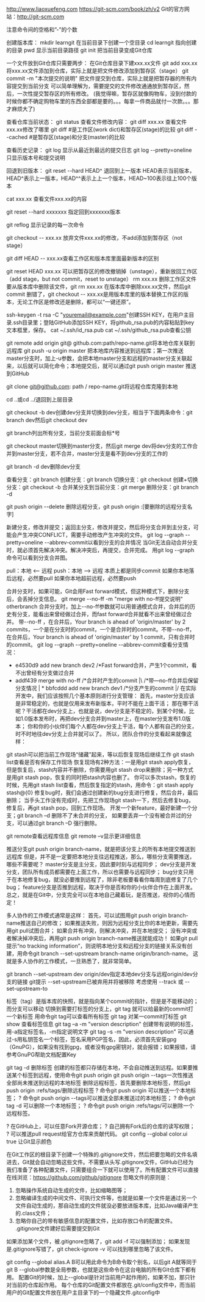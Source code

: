http://www.liaoxuefeng.com
https://git-scm.com/book/zh/v2
Git的官方网站：http://git-scm.com

注意命令间的空格和”-”的个数 

创建版本库：
mkdir learngit 在当前目录下创建一个空目录
cd learngit 指向创建的目录
pwd 显示当前目录路径
git init 把当前目录变成Git仓库

一个文件放到Git仓库只需要两步：
在Git仓库目录下建xxx.xx文件
git add xxx.xx 将xxx.xx文件添加到仓库，实际上就是把文件修改添加到暂存区（stage）
git commit -m "本次提交的说明" 把文件提交到仓库，实际上就是把暂存器的所有内容提交到当前分支
可以简单理解为，需要提交的文件修改通通放到暂存区，然后，一次性提交暂存区的所有修改。
(我觉得嘛，暂存区就像购物车，没到付款的时候你都不确定购物车里的东西全部都是要的。。。每拿一件商品就付一次款。。。那才麻烦大了)

查看仓库当前状态：
git status
查看文件修改内容：
git diff xxx.xx 查看文件xxx.xx修改了哪里
git diff    #是工作区(work dict)和暂存区(stage)的比较
git diff --cached    #是暂存区(stage)和分支(master)的比较

查看历史记录：
git log 显示从最近到最远的提交日志
git log --pretty=oneline 只显示版本号和提交说明

回退到旧版本：
git reset --hard HEAD^ 退回到上一版本
HEAD表示当前版本，HEAD^表示上一版本，HEAD^^表示上上一个版本，HEAD~100表示往上100个版本

cat xxx.xx 查看文件xxx.xx的内容

git reset --hard xxxxxxx 指定回到xxxxxxx版本

git reflog 显示记录的每一次命令

git checkout -- xxx.xx 放弃文件xxx.xx的修改，不add添加到暂存区（not stage）

git diff HEAD -- xxx.xx查看工作区和版本库里面最新版本的区别

git reset HEAD xxx.xx 可以把暂存区的修改撤销掉（unstage），重新放回工作区（add stage，but not commit，reset to unstage）
rm xxx.xx 删除工作区文件
要从版本库中删除该文件，git rm xxx.xx 在版本库中删除xxx.xx文件，然后git commit
删错了，git checkout -- xxx.xx是用版本库里的版本替换工作区的版本，无论工作区是修改还是删除，都可以“一键还原”。

ssh-keygen -t rsa -C "youremail@example.com"创建SSH KEY，在用户主目录.ssh目录里；登陆GitHub添加SSH KEY，将github_rsa.pub的内容粘贴到key文本框里，保存。
cat ~/.ssh/id_rsa.pub   cat ~/.ssh/github_rsa.pub查看公钥

git remote add origin git@ github.com:path/repo-name.git将本地仓库关联到远程库
git push -u origin master 把本地库内容推送到远程库；第一次推送master分支时，加上-u参数，会把本地master分支和远程的master分支关联起来，以后就可以简化命令；本地提交后，就可以通过git push origin master 推送到GitHub

git clone git@github.com: path / repo-name.git将远程仓库克隆到本地

cd ..或cd ../退回到上层目录

git checkout -b dev创建dev分支并切换到dev分支，相当于下面两条命令：git branch dev然后git checkout dev

git branch列出所有分支，当前分支前面会标*号

git checkout master切换到master分支，然后git merge dev将dev分支的工作合并到master分支，若不合并，master分支是看不到dev分支的工作的

git branch -d dev删除dev分支

查看分支：git branch
创建分支：git branch <name>
切换分支：git checkout <name>
创建+切换分支：git checkout -b <name>
合并某分支到当前分支：git merge <name>
删除分支：git branch -d <name>

git push origin --delete <branchName>删除远程分支，git push origin :[要删除的远程分支名字]

新建分支，修改并提交；返回主分支，修改并提交，然后将分支合并到主分支，可能会产生冲突CONFLICT，需要手动修改产生冲突的文件。
git log --graph --pretty=oneline --abbrev-commit以看到分支的合并情况
当Git无法自动合并分支时，就必须首先解决冲突。解决冲突后，再提交，合并完成。
用git log --graph命令可以看到分支合并图。

pull：本地 <-- 远程
push：本地 --> 远程
本质上都是同步commit
如果你本地落后远程，必然要pull
如果你本地超前远程，必然要push

合并分支时，如果可能，Git会用Fast forward模式，但这种模式下，删除分支后，会丢掉分支信息。
git merge --no-ff -m "merge with no-ff提交说明" otherbranch 合并分支时，加上--no-ff参数就可以用普通模式合并，合并后的历史有分支，能看出来曾经做过合并，而fast forward合并就看不出来曾经做过合并。
带--no-ff ，在合并后，Your branch is ahead of 'origin/master' by 2 commits，一个是在分支时的commit，一个是合并时的commit。不带--no-ff，在合并后，Your branch is ahead of 'origin/master' by 1 commit，只有合并时的commit。
git log --graph --pretty=oneline --abbrev-commit查看分支情况：
* e4530d9 add new branch dev2   /*Fast forward合并，产生1个commit，看不出曾经有分支做过合并
*   addf439 merge with no-ff                    /*合并时产生的commit
|\											 /*带—no-ff合并后保留分支情况
| * bbfcddd add new branch dev1                  /*分支产生的commit
|/
在实际开发中，我们应该按照几个基本原则进行分支管理：
首先，master分支应该是非常稳定的，也就是仅用来发布新版本，平时不能在上面干活；
那在哪干活呢？干活都在dev分支上，也就是说，dev分支是不稳定的，到某个时候，比如1.0版本发布时，再把dev分支合并到master上，在master分支发布1.0版本；
你和你的小伙伴们每个人都在dev分支上干活，每个人都有自己的分支，时不时地往dev分支上合并就可以了。
所以，团队合作的分支看起来就像这样：
 

git stash可以把当前工作现场“储藏”起来，等以后恢复现场后继续工作
git stash list查看是否有保存工作现场
恢复现场有2种方法：一是用git stash apply恢复，但是恢复后，stash内容并不删除，你需要用git stash drop来删除；另一种方式是用git stash pop，恢复的同时把stash内容也删了。
你可以多次stash，恢复的时候，先用git stash list查看，然后恢复指定的stash，用命令：git stash apply stash@{0}
修复bug时，我们会通过创建新的bug分支进行修复，然后合并，最后删除；
当手头工作没有完成时，先把工作现场git stash一下，然后去修复bug，修复后，再git stash pop，回到工作现场。
开发一个新feature，最好新建一个分支；git branch –d <name>删除不了未合并的分支，
如果要丢弃一个没有被合并过的分支，可以通过git branch –D <name>强行删除。

git remote查看远程库信息
git remote –v显示更详细信息

推送分支git push origin branch-name，就是把该分支上的所有本地提交推送到远程库
但是，并不是一定要把本地分支往远程推送，那么，哪些分支需要推送，哪些不需要呢？
master分支是主分支，因此要时刻与远程同步；
dev分支是开发分支，团队所有成员都需要在上面工作，所以也需要与远程同步；
bug分支只用于在本地修复bug，就没必要推到远程了，除非老板要看看你每周到底修复了几个bug；
feature分支是否推到远程，取决于你是否和你的小伙伴合作在上面开发。
总之，就是在Git中，分支完全可以在本地自己藏着玩，是否推送，视你的心情而定！

多人协作的工作模式通常是这样：
首先，可以试图用git push origin branch-name推送自己的修改；
如果推送失败，则因为远程分支比你的本地更新，需要先用git pull试图合并；
如果合并有冲突，则解决冲突，并在本地提交；
没有冲突或者解决掉冲突后，再用git push origin branch-name推送就能成功！
如果git pull提示“no tracking information”，则说明本地分支和远程分支的链接关系没有创建，用命令git branch --set-upstream branch-name origin/branch-name。
这就是多人协作的工作模式，一旦熟悉了，就非常简单。

git branch --set-upstream dev origin/dev指定本地dev分支与远程origin/dev分支的链接
git提示 --set-upstream已被弃用并将被移除
考虑使用 --track 或 --set-upstream-to

标签（tag）是版本库的快照，就是指向某个commit的指针，但是是不能移动的；而分支可以移动
切换到需要打标签的分支上，git tag <name>就可以给最新的commit打一个新标签
用命令git tag可以查看所有标签
git tag <tag-name> <commit id>对某一commit打标签
git show <tagname>查看标签信息
git tag –a <tagname> -m "version description" <commit id>创建带有说明的标签，用-a指定标签名，-m指定说明文字
git tag –s <tagname> -m "version description" <commit id>可以通过-s用私钥签名一个标签，签名采用PGP签名，因此，必须首先安装gpg（GnuPG），如果没有找到gpg，或者没有gpg密钥对，就会报错；如果报错，请参考GnuPG帮助文档配置Key

git tag -d <tagname>删除标签
创建的标签都只存储在本地，不会自动推送到远程。如果要推送某个标签到远程，使用命令git push origin <tagname>
git push origin --tags一次性推送全部尚未推送到远程的本地标签
删除远程标签，首先要删除本地标签，然后git push origin :refs/tags/<tagname>删除远程标签
?	命令git push origin <tagname>可以推送一个本地标签；
?	命令git push origin --tags可以推送全部未推送过的本地标签；
?	命令git tag -d <tagname>可以删除一个本地标签；
?	命令git push origin :refs/tags/<tagname>可以删除一个远程标签。

?	在GitHub上，可以任意Fork开源仓库；
?	自己拥有Fork后的仓库的读写权限；
?	可以推送pull request给官方仓库来贡献代码。
git config --global color.ui true 让Git显示颜色

在Git工作区的根目录下创建一个特殊的.gitignore文件，然后把要忽略的文件名填进去，Git就会自动忽略这些文件。不需要从头写.gitignore文件，GitHub已经为我们准备了各种配置文件，只需要组合一下就可以使用了。所有配置文件可以直接在线浏览：https://github.com/github/gitignore
忽略文件的原则是：
1.	忽略操作系统自动生成的文件，比如缩略图等；
2.	忽略编译生成的中间文件、可执行文件等，也就是如果一个文件是通过另一个文件自动生成的，那自动生成的文件就没必要放进版本库，比如Java编译产生的.class文件；
3.	忽略你自己的带有敏感信息的配置文件，比如存放口令的配置文件。
.gitignore文件建好后需要提交到Git

如果添加某个文件，被.gitignore忽略了，git add -f <filename>可以强制添加；
如果发现是.gitignore写错了，git check-ignore -v <filename>可以找到哪里忽略了该文件。

git config --global alias.A B可以用此命令为B命令取个别名，以后git A就等同于git B
--global参数是全局参数，也就是这些命令在这台电脑的所有Git仓库下都有用。
配置Git的时候，加上--global是针对当前用户起作用的，如果不加，那只针对当前的仓库起作用。
每个仓库的Git配置文件都放在.git/config文件中，而当前用户的Git配置文件放在用户主目录下的一个隐藏文件.gitconfig中
